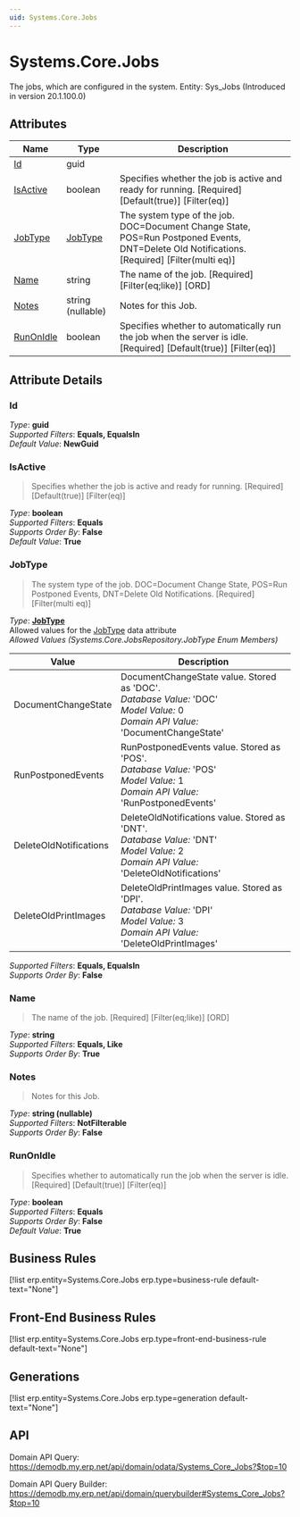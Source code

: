 ```yaml
---
uid: Systems.Core.Jobs
---
```

# Systems.Core.Jobs

The jobs, which are configured in the system. Entity: Sys_Jobs (Introduced in version 20.1.100.0)

## Attributes

| Name | Type | Description |
| ---- | ---- | --- |
| [Id](Systems.Core.Jobs.md#id) | guid |  
| [IsActive](Systems.Core.Jobs.md#isactive) | boolean | Specifies whether the job is active and ready for running. [Required] [Default(true)] [Filter(eq)] 
| [JobType](Systems.Core.Jobs.md#jobtype) | [JobType](Systems.Core.Jobs.md#jobtype) | The system type of the job. DOC=Document Change State, POS=Run Postponed Events, DNT=Delete Old Notifications. [Required] [Filter(multi eq)] 
| [Name](Systems.Core.Jobs.md#name) | string | The name of the job. [Required] [Filter(eq;like)] [ORD] 
| [Notes](Systems.Core.Jobs.md#notes) | string (nullable) | Notes for this Job. 
| [RunOnIdle](Systems.Core.Jobs.md#runonidle) | boolean | Specifies whether to automatically run the job when the server is idle. [Required] [Default(true)] [Filter(eq)] 


## Attribute Details

### Id

_Type_: **guid**  
_Supported Filters_: **Equals, EqualsIn**  
_Default Value_: **NewGuid**  

### IsActive

> Specifies whether the job is active and ready for running. [Required] [Default(true)] [Filter(eq)]

_Type_: **boolean**  
_Supported Filters_: **Equals**  
_Supports Order By_: **False**  
_Default Value_: **True**  

### JobType

> The system type of the job. DOC=Document Change State, POS=Run Postponed Events, DNT=Delete Old Notifications. [Required] [Filter(multi eq)]

_Type_: **[JobType](Systems.Core.Jobs.md#jobtype)**  
Allowed values for the [JobType](Systems.Core.Jobs.md#jobtype) data attribute  
_Allowed Values (Systems.Core.JobsRepository.JobType Enum Members)_  

| Value | Description |
| ---- | --- |
| DocumentChangeState | DocumentChangeState value. Stored as 'DOC'. <br /> _Database Value:_ 'DOC' <br /> _Model Value:_ 0 <br /> _Domain API Value:_ 'DocumentChangeState' |
| RunPostponedEvents | RunPostponedEvents value. Stored as 'POS'. <br /> _Database Value:_ 'POS' <br /> _Model Value:_ 1 <br /> _Domain API Value:_ 'RunPostponedEvents' |
| DeleteOldNotifications | DeleteOldNotifications value. Stored as 'DNT'. <br /> _Database Value:_ 'DNT' <br /> _Model Value:_ 2 <br /> _Domain API Value:_ 'DeleteOldNotifications' |
| DeleteOldPrintImages | DeleteOldPrintImages value. Stored as 'DPI'. <br /> _Database Value:_ 'DPI' <br /> _Model Value:_ 3 <br /> _Domain API Value:_ 'DeleteOldPrintImages' |

_Supported Filters_: **Equals, EqualsIn**  
_Supports Order By_: **False**  

### Name

> The name of the job. [Required] [Filter(eq;like)] [ORD]

_Type_: **string**  
_Supported Filters_: **Equals, Like**  
_Supports Order By_: **True**  

### Notes

> Notes for this Job.

_Type_: **string (nullable)**  
_Supported Filters_: **NotFilterable**  
_Supports Order By_: **False**  

### RunOnIdle

> Specifies whether to automatically run the job when the server is idle. [Required] [Default(true)] [Filter(eq)]

_Type_: **boolean**  
_Supported Filters_: **Equals**  
_Supports Order By_: **False**  
_Default Value_: **True**  



## Business Rules

[!list erp.entity=Systems.Core.Jobs erp.type=business-rule default-text="None"]

## Front-End Business Rules

[!list erp.entity=Systems.Core.Jobs erp.type=front-end-business-rule default-text="None"]

## Generations

[!list erp.entity=Systems.Core.Jobs erp.type=generation default-text="None"]

## API

Domain API Query:
<https://demodb.my.erp.net/api/domain/odata/Systems_Core_Jobs?$top=10>

Domain API Query Builder:
<https://demodb.my.erp.net/api/domain/querybuilder#Systems_Core_Jobs?$top=10>

